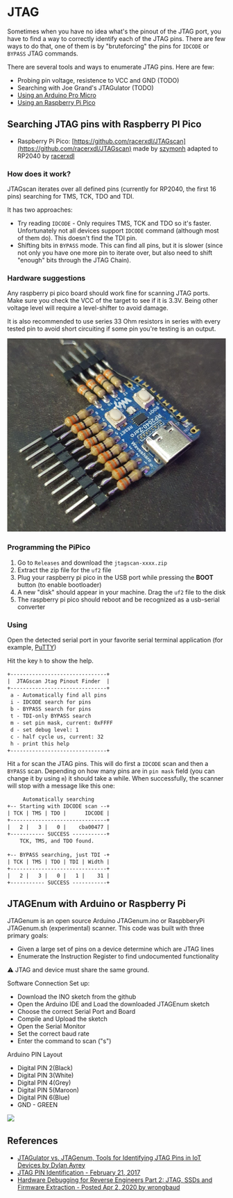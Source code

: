 # JTAG

Sometimes when you have no idea what's the pinout of the JTAG port, you have to find a way to correctly identify each of the JTAG pins. There are few ways to do that, one of them is by "bruteforcing" the pins for `IDCODE` or `BYPASS` JTAG commands.

There are several tools and ways to enumerate JTAG pins. Here are few:

* Probing pin voltage, resistence to VCC and GND (TODO)
* Searching with Joe Grand's JTAGulator (TODO)
* [Using an Arduino Pro Micro](#jtagenum-with-arduino-or-raspberry-pi)
* [Using an Raspberry Pi Pico](#searching-jtag-pins-with-raspberry-pi-pico)


## Searching JTAG pins with Raspberry PI Pico

* Raspberry Pi Pico: [https://github.com/racerxdl/JTAGscan](https://github.com/racerxdl/JTAGscan) made by [szymonh](https://github.com/szymonh/) adapted to RP2040 by [racerxdl](https://github.com/racerxdl/JTAGscan)


### How does it work?

JTAGscan iterates over all defined pins (currently for RP2040, the first 16 pins) searching for TMS, TCK, TDO and TDI.

It has two approaches:

* Try reading `IDCODE` - Only requires TMS, TCK and TDO so it's faster. Unfortunately not all devices support `IDCODE` command (although most of them do). This doesn't find the TDI pin.
* Shifting bits in `BYPASS` mode. This can find all pins, but it is slower (since not only you have one more pin to iterate over, but also need to shift "enough" bits through the JTAG Chain).


### Hardware suggestions

Any raspberry pi pico board should work fine for scanning JTAG ports. Make sure you check the VCC of the target to see if it is 3.3V. Being other voltage level will require a level-shifter to avoid damage.

It is also recommended to use series 33 Ohm resistors in series with every tested pin to avoid short circuiting if some pin you're testing is an output.

![RP2040 Board with 33 Ohm series resistor](../assets/rp2040-jtagscan-resistors.png)


### Programming the PiPico

1. Go to `Releases` and download the `jtagscan-xxxx.zip`
2. Extract the zip file for the `uf2` file
3. Plug your raspberry pi pico in the USB port while pressing the **BOOT** button (to enable bootloader)
4. A new "disk" should appear in your machine. Drag the `uf2` file to the disk
5. The raspberry pi pico should reboot and be recognized as a usb-serial converter


### Using

Open the detected serial port in your favorite serial terminal application (for example, [PuTTY](https://www.putty.org/))

Hit the key `h` to show the help.

```
+-------------------------------+
|  JTAGscan Jtag Pinout Finder  |
+-------------------------------+
 a - Automatically find all pins
 i - IDCODE search for pins
 b - BYPASS search for pins
 t - TDI-only BYPASS search
 m - set pin mask, current: 0xFFFF
 d - set debug level: 1
 c - half cycle us, current: 32
 h - print this help
+-------------------------------+
```

Hit `a` for scan the JTAG pins. This will do first a `IDCODE` scan and then a `BYPASS` scan. Depending on how many pins are in `pin mask` field (you can change it by using `m`) it should take a while. When successfully, the scanner will stop with a message like this one:

```
     Automatically searching
+-- Starting with IDCODE scan --+
| TCK | TMS | TDO |      IDCODE |
+-------------------------------+
|   2 |   3 |   0 |    cba00477 |
+----------- SUCCESS -----------+
    TCK, TMS, and TDO found.

+-- BYPASS searching, just TDI -+
| TCK | TMS | TDO | TDI | Width |
+-------------------------------+
|   2 |   3 |   0 |   1 |    31 |
+----------- SUCCESS -----------+
```


## JTAGEnum with Arduino or Raspberry Pi

JTAGenum is an open source Arduino JTAGenum.ino or RaspbberyPi JTAGenum.sh (experimental) scanner. This code was built with three primary goals:

* Given a large set of pins on a device determine which are JTAG lines
* Enumerate the Instruction Register to find undocumented functionality

⚠️ JTAG and device must share the same ground.

Software Connection Set up:

* Download the INO sketch from the github
* Open the Arduino IDE and Load the downloaded JTAGEnum sketch
* Choose the correct Serial Port and Board
* Compile and Upload the sketch
* Open the Serial Monitor
* Set the correct baud rate
* Enter the command to scan ("s")

Arduino PIN Layout

* Digital PIN 2(Black)
* Digital PIN 3(White)
* Digital PIN 4(Grey)
* Digital PIN 5(Maroon)
* Digital PIN 6(Blue)
* GND - GREEN

![](https://3.bp.blogspot.com/-OmjCNFWbnf0/WKx4NEjfb9I/AAAAAAAADy8/-qz5Of4iDbcT5mtonl6st1hVGrmsGUs4gCLcB/s640/FOUND.png)


## References

* [JTAGulator vs. JTAGenum, Tools for Identifying JTAG Pins in IoT Devices by Dylan Ayrey](https://www.praetorian.com/blog/jtagulator-vs-jtagenum-tools-for-identifying-jtag-pins-in-iot-devices?edition=2019)
* [JTAG PIN Identification - February 21, 2017](https://just2secure.blogspot.com/2017/02/jtag-pin-identification.html)
* [Hardware Debugging for Reverse Engineers Part 2: JTAG, SSDs and Firmware Extraction - Posted Apr 2, 2020 by wrongbaud](https://wrongbaud.github.io/posts/jtag-hdd/)
